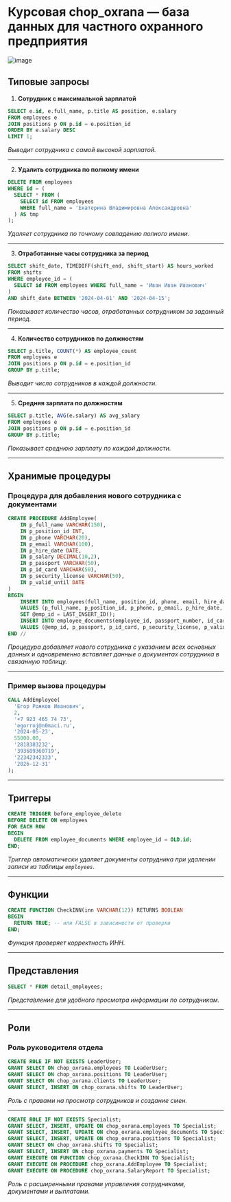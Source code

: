 # Курсовая chop_oxrana — база данных для частного охранного предприятия

![image](https://github.com/user-attachments/assets/b300f6d1-c5a3-4063-8d32-eb6165b73e9a)


## Типовые запросы

1. **Сотрудник с максимальной зарплатой**

```sql
SELECT e.id, e.full_name, p.title AS position, e.salary
FROM employees e
JOIN positions p ON p.id = e.position_id
ORDER BY e.salary DESC
LIMIT 1;
````
*Выводит сотрудника с самой высокой зарплатой.*

---

2. **Удалить сотрудника по полному имени**

```sql
DELETE FROM employees
WHERE id = (
  SELECT * FROM (
    SELECT id FROM employees
    WHERE full_name = 'Екатерина Владимировна Александровна'
  ) AS tmp
);
```

*Удаляет сотрудника по точному совпадению полного имени.*

---

3. **Отработанные часы сотрудника за период**

```sql
SELECT shift_date, TIMEDIFF(shift_end, shift_start) AS hours_worked
FROM shifts
WHERE employee_id = (
  SELECT id FROM employees WHERE full_name = 'Иван Иван Иванович'
)
AND shift_date BETWEEN '2024-04-01' AND '2024-04-15';
```

*Показывает количество часов, отработанных сотрудником за заданный период.*

---

4. **Количество сотрудников по должностям**

```sql
SELECT p.title, COUNT(*) AS employee_count
FROM employees e
JOIN positions p ON p.id = e.position_id
GROUP BY p.title;
```

*Выводит число сотрудников в каждой должности.*

---

5. **Средняя зарплата по должностям**

```sql
SELECT p.title, AVG(e.salary) AS avg_salary
FROM employees e
JOIN positions p ON p.id = e.position_id
GROUP BY p.title;
```

*Показывает среднюю зарплату по каждой должности.*

---

## Хранимые процедуры

### Процедура для добавления нового сотрудника с документами

```sql
CREATE PROCEDURE AddEmployee(
    IN p_full_name VARCHAR(150),
    IN p_position_id INT,
    IN p_phone VARCHAR(20),
    IN p_email VARCHAR(100),
    IN p_hire_date DATE,
    IN p_salary DECIMAL(10,2),
    IN p_passport VARCHAR(50),
    IN p_id_card VARCHAR(50),
    IN p_security_license VARCHAR(50),
    IN p_valid_until DATE
)
BEGIN
    INSERT INTO employees(full_name, position_id, phone, email, hire_date, salary)
    VALUES (p_full_name, p_position_id, p_phone, p_email, p_hire_date, p_salary);
    SET @emp_id = LAST_INSERT_ID();
    INSERT INTO employee_documents(employee_id, passport_number, id_card, security_license, valid_until)
    VALUES (@emp_id, p_passport, p_id_card, p_security_license, p_valid_until);
END //
```
*Процедура добавляет нового сотрудника с указанием всех основных данных и одновременно вставляет данные о документах сотрудника в связанную таблицу.*

---

### Пример вызова процедуры

```sql
CALL AddEmployee(
  'Егор Рожков Иванович',
  2,
  '+7 923 465 74 73',
  'egorroj@n0maci.ru',
  '2024-05-23',
  55000.00,
  '2818383232',
  '393689360719',
  '22342342333',
  '2026-12-31'
);
```

---

## Триггеры

```sql
CREATE TRIGGER before_employee_delete
BEFORE DELETE ON employees
FOR EACH ROW
BEGIN
  DELETE FROM employee_documents WHERE employee_id = OLD.id;
END;
```

*Триггер автоматически удаляет документы сотрудника при удалении записи из таблицы `employees`.*

---

## Функции

```sql
CREATE FUNCTION CheckINN(inn VARCHAR(12)) RETURNS BOOLEAN
BEGIN
  RETURN TRUE; -- или FALSE в зависимости от проверки
END;
```
*Функция проверяет корректность ИНН.*

---

## Представления

```sql
SELECT * FROM detail_employees;
```
*Представление для удобного просмотра информации по сотрудникам.*

---

## Роли

### Роль руководителя отдела

```sql
CREATE ROLE IF NOT EXISTS LeaderUser;
GRANT SELECT ON chop_oxrana.employees TO LeaderUser;
GRANT SELECT ON chop_oxrana.positions TO LeaderUser;
GRANT SELECT ON chop_oxrana.clients TO LeaderUser;
GRANT SELECT, INSERT ON chop_oxrana.shifts TO LeaderUser;
```
*Роль с правами на просмотр сотрудников и создание смен.*

---

```sql
CREATE ROLE IF NOT EXISTS Specialist;
GRANT SELECT, INSERT, UPDATE ON chop_oxrana.employees TO Specialist;
GRANT SELECT, INSERT, UPDATE ON chop_oxrana.employee_documents TO Specialist;
GRANT SELECT, INSERT, UPDATE ON chop_oxrana.positions TO Specialist;
GRANT SELECT ON chop_oxrana.shifts TO Specialist;
GRANT SELECT, INSERT ON chop_oxrana.payments TO Specialist;
GRANT EXECUTE ON FUNCTION chop_oxrana.CheckINN TO Specialist;
GRANT EXECUTE ON PROCEDURE chop_oxrana.AddEmployee TO Specialist;
GRANT EXECUTE ON PROCEDURE chop_oxrana.SalaryReport TO Specialist;
```
*Роль с расширенными правами управления сотрудниками, документами и выплатами.*
